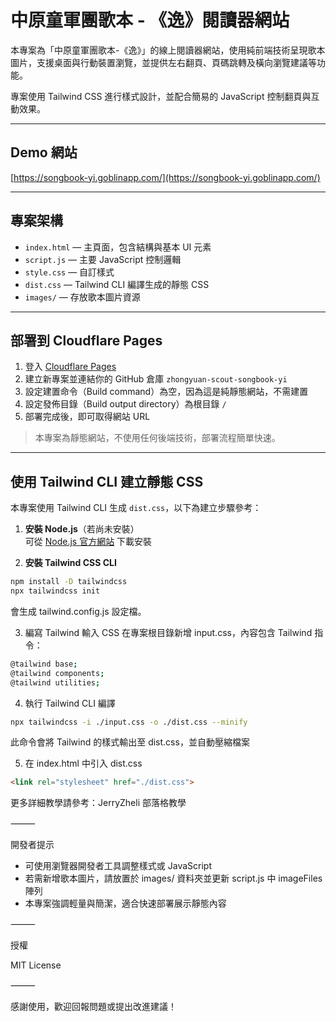 # 中原童軍團歌本 - 《逸》閱讀器網站

本專案為「中原童軍團歌本-《逸》」的線上閱讀器網站，使用純前端技術呈現歌本圖片，支援桌面與行動裝置瀏覽，並提供左右翻頁、頁碼跳轉及橫向瀏覽建議等功能。

專案使用 Tailwind CSS 進行樣式設計，並配合簡易的 JavaScript 控制翻頁與互動效果。

---

## Demo 網站

[https://songbook-yi.goblinapp.com/](https://songbook-yi.goblinapp.com/)

---

## 專案架構

- `index.html` — 主頁面，包含結構與基本 UI 元素  
- `script.js` — 主要 JavaScript 控制邏輯  
- `style.css` — 自訂樣式  
- `dist.css` — Tailwind CLI 編譯生成的靜態 CSS  
- `images/` — 存放歌本圖片資源  

---

## 部署到 Cloudflare Pages

1. 登入 [Cloudflare Pages](https://pages.cloudflare.com/)  
2. 建立新專案並連結你的 GitHub 倉庫 `zhongyuan-scout-songbook-yi`  
3. 設定建置命令（Build command）為空，因為這是純靜態網站，不需建置  
4. 設定發佈目錄（Build output directory）為根目錄 `/`  
5. 部署完成後，即可取得網站 URL  

> 本專案為靜態網站，不使用任何後端技術，部署流程簡單快速。

---

## 使用 Tailwind CLI 建立靜態 CSS

本專案使用 Tailwind CLI 生成 `dist.css`，以下為建立步驟參考：

1. **安裝 Node.js**（若尚未安裝）  
   可從 [Node.js 官方網站](https://nodejs.org/) 下載安裝  

2. **安裝 Tailwind CSS CLI**  
```bash
npm install -D tailwindcss
npx tailwindcss init
```
會生成 tailwind.config.js 設定檔。

3. 編寫 Tailwind 輸入 CSS
在專案根目錄新增 input.css，內容包含 Tailwind 指令：

```bash
@tailwind base;
@tailwind components;
@tailwind utilities;
```

4.	執行 Tailwind CLI 編譯
```bash
npx tailwindcss -i ./input.css -o ./dist.css --minify
```
此命令會將 Tailwind 的樣式輸出至 dist.css，並自動壓縮檔案

5.	在 index.html 中引入 dist.css
```html
<link rel="stylesheet" href="./dist.css">
```
更多詳細教學請參考：JerryZheli 部落格教學

⸻

開發者提示
- 可使用瀏覽器開發者工具調整樣式或 JavaScript
- 若需新增歌本圖片，請放置於 images/ 資料夾並更新 script.js 中 imageFiles 陣列
- 本專案強調輕量與簡潔，適合快速部署展示靜態內容

⸻

授權

MIT License

⸻

感謝使用，歡迎回報問題或提出改進建議！

